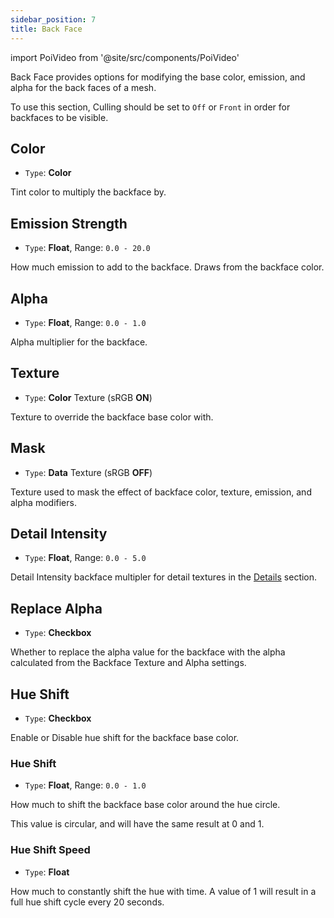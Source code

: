 ```yaml
---
sidebar_position: 7
title: Back Face
---
```

import PoiVideo from '@site/src/components/PoiVideo'

Back Face provides options for modifying the base color, emission, and alpha for the back faces of a mesh.

To use this section, Culling should be set to `Off` or `Front` in order for backfaces to be visible.

## Color

- `Type`: **Color**

Tint color to multiply the backface by.

## Emission Strength

- `Type`: **Float**, Range: `0.0 - 20.0`

How much emission to add to the backface. Draws from the backface color.

## Alpha

- `Type`: **Float**, Range: `0.0 - 1.0`

Alpha multiplier for the backface. 

## Texture

- `Type`: **Color** Texture (sRGB **ON**)

Texture to override the backface base color with.

## Mask

- `Type`: **Data** Texture (sRGB **OFF**)

Texture used to mask the effect of backface color, texture, emission, and alpha modifiers.

## Detail Intensity

- `Type`: **Float**, Range: `0.0 - 5.0`

Detail Intensity backface multipler for detail textures in the [Details](details.md) section.

## Replace Alpha

- `Type`: **Checkbox**

Whether to replace the alpha value for the backface with the alpha calculated from the Backface Texture and Alpha settings.

## Hue Shift

- `Type`: **Checkbox**

Enable or Disable hue shift for the backface base color.

### Hue Shift

- `Type`: **Float**, Range: `0.0 - 1.0`

How much to shift the backface base color around the hue circle. 

This value is circular, and will have the same result at 0 and 1. 

### Hue Shift Speed

- `Type`: **Float**

How much to constantly shift the hue with time. A value of 1 will result in a full hue shift cycle every 20 seconds.
